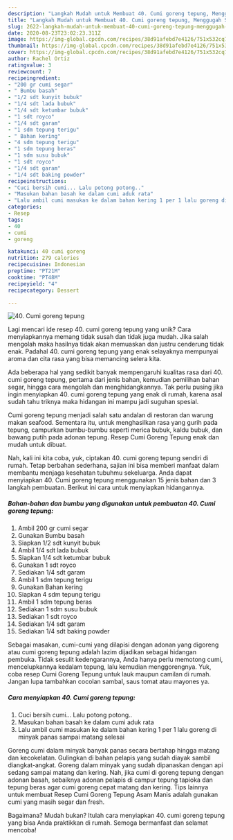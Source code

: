 ```yaml
---
description: "Langkah Mudah untuk Membuat 40. Cumi goreng tepung, Menggugah Selera"
title: "Langkah Mudah untuk Membuat 40. Cumi goreng tepung, Menggugah Selera"
slug: 2622-langkah-mudah-untuk-membuat-40-cumi-goreng-tepung-menggugah-selera
date: 2020-08-23T23:02:23.311Z
image: https://img-global.cpcdn.com/recipes/38d91afebd7e4126/751x532cq70/40-cumi-goreng-tepung-foto-resep-utama.jpg
thumbnail: https://img-global.cpcdn.com/recipes/38d91afebd7e4126/751x532cq70/40-cumi-goreng-tepung-foto-resep-utama.jpg
cover: https://img-global.cpcdn.com/recipes/38d91afebd7e4126/751x532cq70/40-cumi-goreng-tepung-foto-resep-utama.jpg
author: Rachel Ortiz
ratingvalue: 3
reviewcount: 7
recipeingredient:
- "200 gr cumi segar"
- " Bumbu basah"
- "1/2 sdt kunyit bubuk"
- "1/4 sdt lada bubuk"
- "1/4 sdt ketumbar bubuk"
- "1 sdt royco"
- "1/4 sdt garam"
- "1 sdm tepung terigu"
- " Bahan kering"
- "4 sdm tepung terigu"
- "1 sdm tepung beras"
- "1 sdm susu bubuk"
- "1 sdt royco"
- "1/4 sdt garam"
- "1/4 sdt baking powder"
recipeinstructions:
- "Cuci bersih cumi... Lalu potong potong.."
- "Masukan bahan basah ke dalam cumi aduk rata"
- "Lalu ambil cumi masukan ke dalam bahan kering 1 per 1 lalu goreng di minyak panas sampai matang selesai"
categories:
- Resep
tags:
- 40
- cumi
- goreng

katakunci: 40 cumi goreng 
nutrition: 279 calories
recipecuisine: Indonesian
preptime: "PT21M"
cooktime: "PT48M"
recipeyield: "4"
recipecategory: Dessert

---
```



![40. Cumi goreng tepung](https://img-global.cpcdn.com/recipes/38d91afebd7e4126/751x532cq70/40-cumi-goreng-tepung-foto-resep-utama.jpg)

Lagi mencari ide resep 40. cumi goreng tepung yang unik? Cara menyiapkannya memang tidak susah dan tidak juga mudah. Jika salah mengolah maka hasilnya tidak akan memuaskan dan justru cenderung tidak enak. Padahal 40. cumi goreng tepung yang enak selayaknya mempunyai aroma dan cita rasa yang bisa memancing selera kita.

Ada beberapa hal yang sedikit banyak mempengaruhi kualitas rasa dari 40. cumi goreng tepung, pertama dari jenis bahan, kemudian pemilihan bahan segar, hingga cara mengolah dan menghidangkannya. Tak perlu pusing jika ingin menyiapkan 40. cumi goreng tepung yang enak di rumah, karena asal sudah tahu triknya maka hidangan ini mampu jadi suguhan spesial.

Cumi goreng tepung menjadi salah satu andalan di restoran dan warung makan seafood. Sementara itu, untuk menghasilkan rasa yang gurih pada tepung, campurkan bumbu-bumbu seperti merica bubuk, kaldu bubuk, dan bawang putih pada adonan tepung. Resep Cumi Goreng Tepung enak dan mudah untuk dibuat.


Nah, kali ini kita coba, yuk, ciptakan 40. cumi goreng tepung sendiri di rumah. Tetap berbahan sederhana, sajian ini bisa memberi manfaat dalam membantu menjaga kesehatan tubuhmu sekeluarga. Anda dapat menyiapkan 40. Cumi goreng tepung menggunakan 15 jenis bahan dan 3 langkah pembuatan. Berikut ini cara untuk menyiapkan hidangannya.

<!--inarticleads1-->

##### Bahan-bahan dan bumbu yang digunakan untuk pembuatan 40. Cumi goreng tepung:

1. Ambil 200 gr cumi segar
1. Gunakan  Bumbu basah
1. Siapkan 1/2 sdt kunyit bubuk
1. Ambil 1/4 sdt lada bubuk
1. Siapkan 1/4 sdt ketumbar bubuk
1. Gunakan 1 sdt royco
1. Sediakan 1/4 sdt garam
1. Ambil 1 sdm tepung terigu
1. Gunakan  Bahan kering
1. Siapkan 4 sdm tepung terigu
1. Ambil 1 sdm tepung beras
1. Sediakan 1 sdm susu bubuk
1. Sediakan 1 sdt royco
1. Sediakan 1/4 sdt garam
1. Sediakan 1/4 sdt baking powder


Sebagai masakan, cumi-cumi yang dilapisi dengan adonan yang digoreng atau cumi goreng tepung adalah lazim dijadikan sebagai hidangan pembuka. Tidak sesulit kedengarannya, Anda hanya perlu memotong cumi, mencelupkannya kedalam tepung, lalu kemudian menggorengnya. Yuk, coba resep Cumi Goreng Tepung untuk lauk maupun camilan di rumah. Jangan lupa tambahkan cocolan sambal, saus tomat atau mayones ya. 

<!--inarticleads2-->

##### Cara menyiapkan 40. Cumi goreng tepung:

1. Cuci bersih cumi... Lalu potong potong..
1. Masukan bahan basah ke dalam cumi aduk rata
1. Lalu ambil cumi masukan ke dalam bahan kering 1 per 1 lalu goreng di minyak panas sampai matang selesai


Goreng cumi dalam minyak banyak panas secara bertahap hingga matang dan kecokelatan. Gulingkan di bahan pelapis yang sudah diayak sambil diangkat-angkat. Goreng dalam minyak yang sudah dipanaskan dengan api sedang sampai matang dan kering. Nah, jika cumi di goreng tepung dengan adonan basah, sebaiknya adonan pelapis di campur tepung tapioka dan tepung beras agar cumi goreng cepat matang dan kering. Tips lainnya untuk membuat Resep Cumi Goreng Tepung Asam Manis adalah gunakan cumi yang masih segar dan fresh. 

Bagaimana? Mudah bukan? Itulah cara menyiapkan 40. cumi goreng tepung yang bisa Anda praktikkan di rumah. Semoga bermanfaat dan selamat mencoba!
